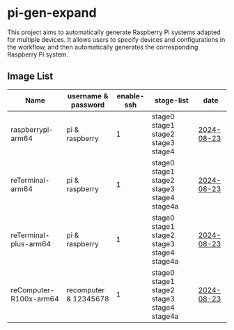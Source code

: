 # pi-gen-expand

This project aims to automatically generate Raspberry Pi systems adapted for multiple devices. It allows users to specify devices and configurations in the workflow, and then automatically generates the corresponding Raspberry Pi system.

## Image List

| Name                  |   username & password   | enable-ssh |                 stage-list                  |      date      |
|-----------------------|-------------------------|------------|---------------------------------------------|----------------|
| raspberrypi-arm64     | pi & raspberry          | 1          | stage0 stage1 stage2 stage3 stage4          | [2024-08-23](https://github.com/Seeed-Studio/pi-gen-expand/releases/download/v1.0.1/Raspbian-raspberrypi-arm64)|
| reTerminal-arm64      | pi & raspberry          | 1          | stage0 stage1 stage2 stage3 stage4 stage4a  | [2024-08-23](https://github.com/Seeed-Studio/pi-gen-expand/releases/download/v1.0.1/Raspbian-reTerminal-arm64)|
| reTerminal-plus-arm64 | pi & raspberry          | 1          | stage0 stage1 stage2 stage3 stage4 stage4a  | [2024-08-23](https://github.com/Seeed-Studio/pi-gen-expand/releases/download/v1.0.1/Raspbian-reTerminal-plus-arm64)|
| reComputer-R100x-arm64 | recomputer & 12345678   | 1          | stage0 stage1 stage2 stage3 stage4 stage4a  | [2024-08-23](https://github.com/Seeed-Studio/pi-gen-expand/releases/download/v1.0.1/Raspbian-reComputer-R100x-arm64)|

